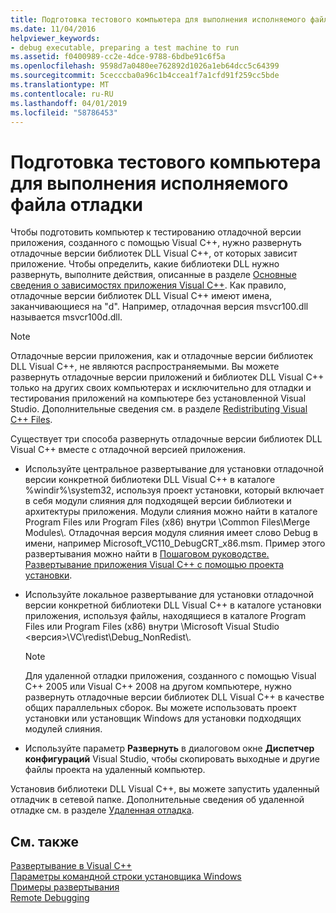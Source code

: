 ```yaml
---
title: Подготовка тестового компьютера для выполнения исполняемого файла отладки
ms.date: 11/04/2016
helpviewer_keywords:
- debug executable, preparing a test machine to run
ms.assetid: f0400989-cc2e-4dce-9788-6bdbe91c6f5a
ms.openlocfilehash: 9598d7a0480ee762892d1026a1eb64dcc5c64399
ms.sourcegitcommit: 5cecccba0a96c1b4ccea1f7a1cfd91f259cc5bde
ms.translationtype: MT
ms.contentlocale: ru-RU
ms.lasthandoff: 04/01/2019
ms.locfileid: "58786453"
---
```

# <a name="preparing-a-test-machine-to-run-a-debug-executable"></a>Подготовка тестового компьютера для выполнения исполняемого файла отладки

Чтобы подготовить компьютер к тестированию отладочной версии приложения, созданного с помощью Visual C++, нужно развернуть отладочные версии библиотек DLL Visual C++, от которых зависит приложение. Чтобы определить, какие библиотеки DLL нужно развернуть, выполните действия, описанные в разделе [Основные сведения о зависимостях приложения Visual C++](understanding-the-dependencies-of-a-visual-cpp-application.md). Как правило, отладочные версии библиотек DLL Visual C++ имеют имена, заканчивающиеся на "d". Например, отладочная версия msvcr100.dll называется msvcr100d.dll.

> [!NOTE]
>  Отладочные версии приложения, как и отладочные версии библиотек DLL Visual C++, не являются распространяемыми. Вы можете развернуть отладочные версии приложений и библиотек DLL Visual C++ только на других своих компьютерах и исключительно для отладки и тестирования приложений на компьютере без установленной Visual Studio. Дополнительные сведения см. в разделе [Redistributing Visual C++ Files](redistributing-visual-cpp-files.md).

Существует три способа развернуть отладочные версии библиотек DLL Visual C++ вместе с отладочной версией приложения.

- Используйте центральное развертывание для установки отладочной версии конкретной библиотеки DLL Visual C++ в каталоге %windir%\system32\, используя проект установки, который включает в себя модули слияния для подходящей версии библиотеки и архитектуры приложения. Модули слияния можно найти в каталоге Program Files или Program Files (x86) внутри \Common Files\Merge Modules\\. Отладочная версия модуля слияния имеет слово Debug в имени, например Microsoft_VC110_DebugCRT_x86.msm. Пример этого развертывания можно найти в [Пошаговом руководстве. Развертывание приложения Visual C++ с помощью проекта установки](walkthrough-deploying-a-visual-cpp-application-by-using-a-setup-project.md).

- Используйте локальное развертывание для установки отладочной версии конкретной библиотеки DLL Visual C++ в каталоге установки приложения, используя файлы, находящиеся в каталоге Program Files или Program Files (x86) внутри \Microsoft Visual Studio \<версия>\VC\redist\Debug_NonRedist\\.

    > [!NOTE]
    >  Для удаленной отладки приложения, созданного с помощью Visual C++ 2005 или Visual C++ 2008 на другом компьютере, нужно развернуть отладочные версии библиотек DLL Visual C++ в качестве общих параллельных сборок. Вы можете использовать проект установки или установщик Windows для установки подходящих модулей слияния.

- Используйте параметр **Развернуть** в диалоговом окне **Диспетчер конфигураций** Visual Studio, чтобы скопировать выходные и другие файлы проекта на удаленный компьютер.

Установив библиотеки DLL Visual C++, вы можете запустить удаленный отладчик в сетевой папке. Дополнительные сведения об удаленной отладке см. в разделе [Удаленная отладка](/visualstudio/debugger/remote-debugging.md).

## <a name="see-also"></a>См. также

[Развертывание в Visual C++](deployment-in-visual-cpp.md)<br>
[Параметры командной строки установщика Windows](/windows/desktop/Msi/command-line-options)<br>
[Примеры развертывания](deployment-examples.md)<br>
[Remote Debugging](/visualstudio/debugger/remote-debugging.md)
